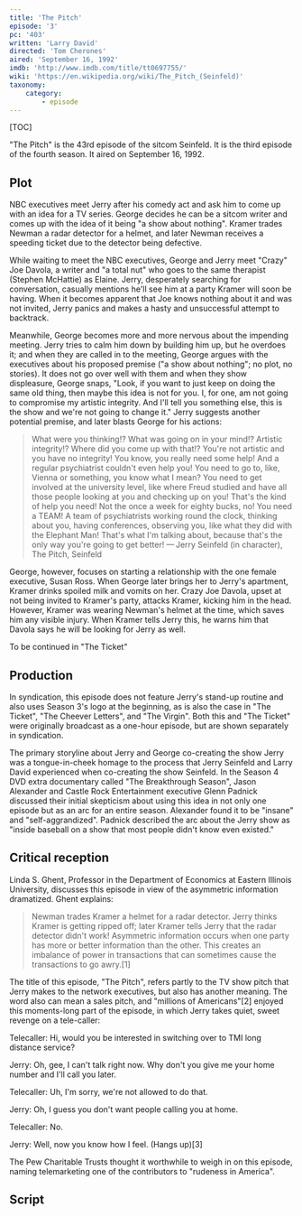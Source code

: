```yaml
---
title: 'The Pitch'
episode: '3'
pc: '403'
written: 'Larry David'
directed: 'Tom Cherones'
aired: 'September 16, 1992'
imdb: 'http://www.imdb.com/title/tt0697755/'
wiki: 'https://en.wikipedia.org/wiki/The_Pitch_(Seinfeld)'
taxonomy:
    category:
        - episode
---
```


[TOC]

"The Pitch" is the 43rd episode of the sitcom Seinfeld. It is the third episode of the fourth season. It aired on September 16, 1992.

## Plot

NBC executives meet Jerry after his comedy act and ask him to come up with an idea for a TV series. George decides he can be a sitcom writer and comes up with the idea of it being "a show about nothing". Kramer trades Newman a radar detector for a helmet, and later Newman receives a speeding ticket due to the detector being defective.

While waiting to meet the NBC executives, George and Jerry meet "Crazy" Joe Davola, a writer and "a total nut" who goes to the same therapist (Stephen McHattie) as Elaine. Jerry, desperately searching for conversation, casually mentions he'll see him at a party Kramer will soon be having. When it becomes apparent that Joe knows nothing about it and was not invited, Jerry panics and makes a hasty and unsuccessful attempt to backtrack.

Meanwhile, George becomes more and more nervous about the impending meeting. Jerry tries to calm him down by building him up, but he overdoes it; and when they are called in to the meeting, George argues with the executives about his proposed premise ("a show about nothing"; no plot, no stories). It does not go over well with them and when they show displeasure, George snaps, "Look, if you want to just keep on doing the same old thing, then maybe this idea is not for you. I, for one, am not going to compromise my artistic integrity. And I'll tell you something else, this is the show and we're not going to change it." Jerry suggests another potential premise, and later blasts George for his actions:

> What were you thinking!? What was going on in your mind!? Artistic integrity!? Where did you come up with that!? You're not artistic and you have no integrity! You know, you really need some help! And a regular psychiatrist couldn't even help you! You need to go to, like, Vienna or something, you know what I mean? You need to get involved at the university level, like where Freud studied and have all those people looking at you and checking up on you! That's the kind of help you need! Not the once a week for eighty bucks, no! You need a TEAM! A team of psychiatrists working round the clock, thinking about you, having conferences, observing you, like what they did with the Elephant Man! That's what I'm talking about, because that's the only way you're going to get better!
    — Jerry Seinfeld (in character), The Pitch, Seinfeld

George, however, focuses on starting a relationship with the one female executive, Susan Ross. When George later brings her to Jerry's apartment, Kramer drinks spoiled milk and vomits on her. Crazy Joe Davola, upset at not being invited to Kramer's party, attacks Kramer, kicking him in the head. However, Kramer was wearing Newman's helmet at the time, which saves him any visible injury. When Kramer tells Jerry this, he warns him that Davola says he will be looking for Jerry as well.

To be continued in "The Ticket"

## Production

In syndication, this episode does not feature Jerry's stand-up routine and also uses Season 3's logo at the beginning, as is also the case in "The Ticket", "The Cheever Letters", and "The Virgin". Both this and "The Ticket" were originally broadcast as a one-hour episode, but are shown separately in syndication.

The primary storyline about Jerry and George co-creating the show Jerry was a tongue-in-cheek homage to the process that Jerry Seinfeld and Larry David experienced when co-creating the show Seinfeld. In the Season 4 DVD extra documentary called "The Breakthrough Season", Jason Alexander and Castle Rock Entertainment executive Glenn Padnick discussed their initial skepticism about using this idea in not only one episode but as an arc for an entire season. Alexander found it to be "insane" and "self-aggrandized". Padnick described the arc about the Jerry show as "inside baseball on a show that most people didn't know even existed."

## Critical reception

Linda S. Ghent, Professor in the Department of Economics at Eastern Illinois University, discusses this episode in view of the asymmetric information dramatized. Ghent explains:

> Newman trades Kramer a helmet for a radar detector. Jerry thinks Kramer is getting ripped off; later Kramer tells Jerry that the radar detector didn't work! Asymmetric information occurs when one party has more or better information than the other. This creates an imbalance of power in transactions that can sometimes cause the transactions to go awry.[1]

The title of this episode, "The Pitch", refers partly to the TV show pitch that Jerry makes to the network executives, but also has another meaning. The word also can mean a sales pitch, and "millions of Americans"[2] enjoyed this moments-long part of the episode, in which Jerry takes quiet, sweet revenge on a tele-caller:

Telecaller: Hi, would you be interested in switching over to TMI long distance service?

Jerry: Oh, gee, I can't talk right now. Why don't you give me your home number and I'll call you later.

Telecaller: Uh, I'm sorry, we're not allowed to do that.

Jerry: Oh, I guess you don't want people calling you at home.

Telecaller: No.

Jerry: Well, now you know how I feel. (Hangs up)[3]

The Pew Charitable Trusts thought it worthwhile to weigh in on this episode, naming telemarketing one of the contributors to "rudeness in America".

## Script
